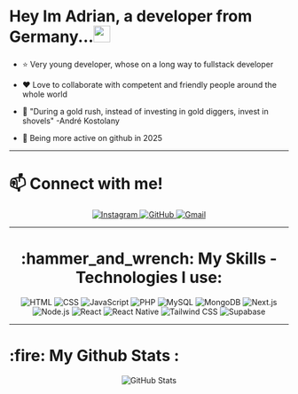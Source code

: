 <h1>Hey Im Adrian, a developer from Germany...<img src="https://media.giphy.com/media/hvRJCLFzcasrR4ia7z/giphy.gif" width="30px"/></h1>

###

- :star: Very young developer, whose on a long way to fullstack developer

- :heart: Love to collaborate with competent and friendly people around the whole world

- :thought_balloon: "During a gold rush, instead of investing in gold diggers, invest in shovels" -André Kostolany

- 🙏 Being more active on github in 2025


---

### <h1>:mailbox: Connect with me!</h1>
 <div id="badges" align="center">
    <a href="https://instagram.com](https://www.instagram.com/adrian.erff" target="_blank">
      <img src="https://img.shields.io/badge/Instagram-E4405F?style=for-the-badge&logo=instagram&logoColor=white" alt="Instagram">
    </a>
    <a href="https://github.com/adrian-on-github" target="_blank">
      <img src="https://img.shields.io/badge/GitHub-181717?style=for-the-badge&logo=github&logoColor=white" alt="GitHub">
    </a>
    <a href="mailto:adrian.hassan.ef@gmail.com">
      <img src="https://img.shields.io/badge/Gmail-D14836?style=for-the-badge&logo=gmail&logoColor=white" alt="Gmail">
    </a>
  </div>
  
---

###
<div id="tools" align="center"><h1>:hammer_and_wrench: My Skills - Technologies I use:  </h1>
</div>

<div id="badges" align="center">
<img src="https://img.shields.io/badge/HTML-orange?style=for-the-badge&logo=html5&logoColor=white" alt="HTML">
    <img src="https://img.shields.io/badge/CSS-blue?style=for-the-badge&logo=css3&logoColor=white" alt="CSS">
    <img src="https://img.shields.io/badge/JavaScript-yellow?style=for-the-badge&logo=javascript&logoColor=black" alt="JavaScript">
    <img src="https://img.shields.io/badge/PHP-777BB4?style=for-the-badge&logo=php&logoColor=white" alt="PHP">
    <img src="https://img.shields.io/badge/MySQL-4479A1?style=for-the-badge&logo=mysql&logoColor=white" alt="MySQL">
    <img src="https://img.shields.io/badge/MongoDB-47A248?style=for-the-badge&logo=mongodb&logoColor=white" alt="MongoDB">
    <img src="https://img.shields.io/badge/Next.js-000000?style=for-the-badge&logo=next.js&logoColor=white" alt="Next.js">
    <img src="https://img.shields.io/badge/Node.js-339933?style=for-the-badge&logo=node.js&logoColor=white" alt="Node.js">
    <img src="https://img.shields.io/badge/React-61DAFB?style=for-the-badge&logo=react&logoColor=black" alt="React">
    <img src="https://img.shields.io/badge/React_Native-61DAFB?style=for-the-badge&logo=react&logoColor=black" alt="React Native">
    <img src="https://img.shields.io/badge/Tailwind_CSS-38B2AC?style=for-the-badge&logo=tailwind-css&logoColor=white" alt="Tailwind CSS">
    <img src="https://img.shields.io/badge/Supabase-3ECF8E?style=for-the-badge&logo=supabase&logoColor=white" alt="Supabase">
  </div>

--- 

<h1>:fire: My Github Stats :</h1>

<div align="center" id="stats">


![GitHub Stats](https://github-readme-stats.vercel.app/api?username=adrian-on-github&show_icons=true&text_color=FFFFFF&icon_color=0366D6&theme=transparent)
</div>

